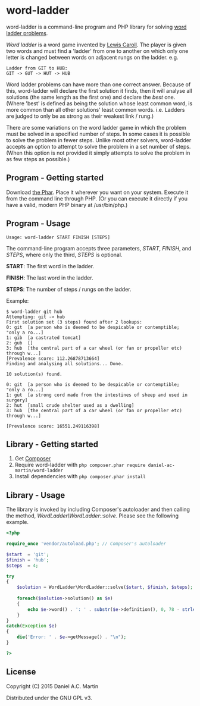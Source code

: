 word-ladder
===========

word-ladder is a command-line program and PHP library for solving
[word ladder problems].

*Word ladder* is a word game invented by [Lewis Caroll]. The player is given two
words and must find a 'ladder' from one to another on which only one letter is
changed between words on adjacent rungs on the ladder.
e.g.

	Ladder from GIT to HUB:
	GIT -> GUT -> HUT -> HUB

Word ladder problems can have more than one correct answer. Because of this,
word-ladder will declare the first solution it finds, then it will analyse
all solutions (the same length as the first one) and declare the *best* one.
(Where 'best' is defined as being the solution whose least common word, is more
common than all other solutions' least common words. i.e. Ladders are judged to
only be as strong as their weakest link / rung.)

There are some variations on the word ladder game in which the problem must be
solved in a specified number of steps. In some cases it is possible to solve the
problem in fewer steps. Unlike most other solvers, word-ladder accepts an option
to attempt to solve the problem in a set number of steps. (When this option is
not provided it simply attempts to solve the problem in as few steps as
possible.)

Program - Getting started
-------------------------

Download [the Phar]. Place it wherever you want on your system. Execute it from
the command line through PHP. (Or you can execute it directly if you have a
valid, modern PHP binary at /usr/bin/php.)

Program - Usage
---------------

	Usage: word-ladder START FINISH [STEPS]

The command-line program accepts three parameters, *START*, *FINISH*, and
*STEPS*, where only the third, *STEPS* is optional.

**START**: The first word in the ladder.

**FINISH**: The last word in the ladder.

**STEPS**: The number of steps / rungs on the ladder.

Example:

	$ word-ladder git hub
	Attempting: git -> hub
	First solution set (3 steps) found after 2 lookups:
	0: git  [a person who is deemed to be despicable or contemptible; "only a ro...]
	1: gib  [a castrated tomcat]
	2: gub  []
	3: hub  [the central part of a car wheel (or fan or propeller etc) through w...]
	[Prevalence score: 112.26878713664]
	Finding and analysing all solutions... Done.
	
	10 solution(s) found.
	
	0: git  [a person who is deemed to be despicable or contemptible; "only a ro...]
	1: gut  [a strong cord made from the intestines of sheep and used in surgery]
	2: hut  [small crude shelter used as a dwelling]
	3: hub  [the central part of a car wheel (or fan or propeller etc) through w...]
	
	[Prevalence score: 16551.249116398]

Library - Getting started
-------------------------

1. Get [Composer]
2. Require word-ladder with `php composer.phar require daniel-ac-martin/word-ladder`
3. Install dependencies with `php composer.phar install`

Library - Usage
---------------

The library is invoked by including Composer's autoloader and then calling the
method, *WordLadder\WordLadder::solve*. Please see the following example.

```php
<?php

require_once 'vendor/autoload.php'; // Composer's autoloader

$start  = 'git';
$finish = 'hub';
$steps  = 4;

try
{
	$solution = WordLadder\WordLadder::solve($start, $finish, $steps);
	
	foreach($solution->solution() as $e)
	{
		echo $e->word() . ': ' . substr($e->definition(), 0, 78 - strlen($start)) . "\n";
	}
}
catch(Exception $e)
{
	die('Error: ' . $e->getMessage() . "\n");
}

?>
```

License
-------

Copyright (C) 2015 Daniel A.C. Martin

Distributed under the GNU GPL v3.

 [word ladder problems]: http://en.wikipedia.org/wiki/Word_ladder
 [Lewis Caroll]:         http://en.wikipedia.org/wiki/Lewis_Carroll
 [the Phar]:             https://github.com/daniel-ac-martin/word-ladder/releases/download/0.1/word-ladder.phar
 [Composer]:             http://getcomposer.org

